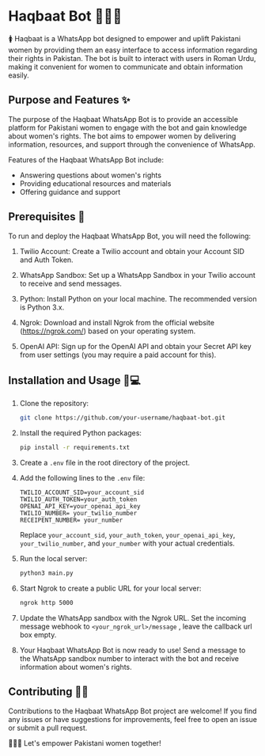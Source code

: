 # Haqbaat Bot 💪🙋‍♀️

🚺 Haqbaat is a WhatsApp bot designed to empower and uplift Pakistani women by providing them an easy interface to access information regarding their rights in Pakistan. The bot is built to interact with users in Roman Urdu, making it convenient for women to communicate and obtain information easily.

## Purpose and Features ✨

The purpose of the Haqbaat WhatsApp Bot is to provide an accessible platform for Pakistani women to engage with the bot and gain knowledge about women's rights. The bot aims to empower women by delivering information, resources, and support through the convenience of WhatsApp.

Features of the Haqbaat WhatsApp Bot include:

- Answering questions about women's rights
- Providing educational resources and materials
- Offering guidance and support

## Prerequisites 🔑

To run and deploy the Haqbaat WhatsApp Bot, you will need the following:

1. Twilio Account: Create a Twilio account and obtain your Account SID and Auth Token.

2. WhatsApp Sandbox: Set up a WhatsApp Sandbox in your Twilio account to receive and send messages.

3. Python: Install Python on your local machine. The recommended version is Python 3.x.

4. Ngrok: Download and install Ngrok from the official website (https://ngrok.com/) based on your operating system.

5. OpenAI API: Sign up for the OpenAI API and obtain your Secret API key from user settings (you may require a paid account for this).

## Installation and Usage 🚀💻

1. Clone the repository:

   ```bash
   git clone https://github.com/your-username/haqbaat-bot.git
   ```

2. Install the required Python packages:

   ```bash
   pip install -r requirements.txt
   ```

3. Create a `.env` file in the root directory of the project.

4. Add the following lines to the `.env` file:

   ```plaintext
   TWILIO_ACCOUNT_SID=your_account_sid
   TWILIO_AUTH_TOKEN=your_auth_token
   OPENAI_API_KEY=your_openai_api_key
   TWILIO_NUMBER= your_twilio_number
   RECEIPENT_NUMBER= your_number
   ```

   Replace `your_account_sid`, `your_auth_token`, `your_openai_api_key`, `your_twilio_number`, and `your_number` with your actual credentials.


5. Run the local server:

   ```bash
   python3 main.py
   ```

6. Start Ngrok to create a public URL for your local server:

   ```bash
   ngrok http 5000
   ```

7. Update the WhatsApp sandbox with the Ngrok URL. Set the incoming message webhook to `<your_ngrok_url>/message` , leave the callback url box empty.

9. Your Haqbaat WhatsApp Bot is now ready to use! Send a message to the WhatsApp sandbox number to interact with the bot and receive information about women's rights.

## Contributing 🤝🌟

Contributions to the Haqbaat WhatsApp Bot project are welcome! If you find any issues or have suggestions for improvements, feel free to open an issue or submit a pull request.


🙋‍♀️🌟 Let's empower Pakistani women together!
